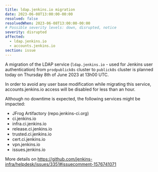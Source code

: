 ```yaml
---
title: ldap.jenkins.io migration
date: 2023-06-08T13:00:00-00:00
resolved: false
resolvedWhen: 2023-06-08T13:00:00-00:00
# Possible severity levels: down, disrupted, notice
severity: disrupted
affected:
  - ldap.jenkins.io
  - accounts.jenkins.io
section: issue
---
```


<!-- [Final message]
Migration completed.

[Initial message] -->
A migration of the LDAP service (`ldap.jenkins.io` - used for Jenkins user authentication) from `prodpublick8s` cluster to `publick8s` cluster is planned today on Thursday 8th of June 2023 at 13h00 UTC.

In order to avoid any user base modification while migrating this service, accounts.jenkins.io access will be disabled for less than an hour.

Although no downtime is expected, the following services might be impacted:
- JFrog Artifactory (repo.jenkins-ci.org)
- ci.jenkins.io
- infra.ci.jenkins.io
- release.ci.jenkins.io
- trusted.ci.jenkins.io
- cert.ci.jenkins.io
- vpn.jenkins.io
- issues.jenkins.io

More details on https://github.com/jenkins-infra/helpdesk/issues/3351#issuecomment-1576741071
